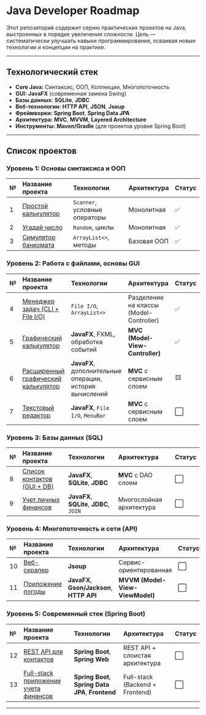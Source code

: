 # Java Developer Roadmap

Этот репозиторий содержит серию практических проектов на Java, выстроенных в порядке увеличения сложности. Цель — систематически улучшать навыки программирования, осваивая новые технологии и концепции на практике.

---

## Технологический стек
*   **Core Java:** Синтаксис, ООП, Коллекции, Многопоточность
*   **GUI:** **JavaFX** (современная замена Swing)
*   **Базы данных:** **SQLite**, **JDBC**
*   **Веб-технологии:** **HTTP API**, **JSON**, **Jsoup**
*   **Фреймворки:** **Spring Boot**, **Spring Data JPA**
*   **Архитектура:** **MVC**, **MVVM**, **Layered Architecture**
*   **Инструменты:** **Maven/Gradle** (для проектов уровня Spring Boot)

---


## Список проектов

### Уровень 1: Основы синтаксиса и ООП
| № | Название проекта                                  | Технологии | Архитектура | Статус |
| :-- |:--------------------------------------------------| :--- | :--- | :--- |
| 1 | [Простой калькулятор](01-Calculator_CmdInterface) | `Scanner`, условные операторы | Монолитная | ✅ |
| 2 | [Угадай число](02-guess-the-number)               | `Random`, циклы | Монолитная | ✅ |
| 3 | [Симулятор банкомата](03-atm-simulator)           | `ArrayList<>`, методы | Базовая ООП | ✅ |

### Уровень 2: Работа с файлами, основы GUI
| № | Название проекта                                              | Технологии                                                | Архитектура                             | Статус |
|:--|:--------------------------------------------------------------|:----------------------------------------------------------|:----------------------------------------|:-------|
| 4 | [Менеджер задач (CLI + File I/O)](04-task-manager-cli)        | `File I/O`, `ArrayList<>`                                 | Разделение на классы (Model-Controller) | ✅      |
| 5 | [Графический калькулятор](05-gui-calculator)                  | **JavaFX**, FXML, обработка событий                       | **MVC (Model-View-Controller)**         | ✅      |
| 6 | [Расширенный графический калькулятор](06-advanced-calculator) | **JavaFX**, дополнительные операции, история вычислений 	 | **MVC** с сервисным слоем               | 🟨     |
| 7 | [Текстовый редактор](06-text-editor)                          | **JavaFX**, `File I/O`, `MenuBar`                         | **MVC** с сервисным слоем               | ⬜️     |

### Уровень 3: Базы данных (SQL)
| № | Название проекта | Технологии | Архитектура | Статус |
|:--| :--- | :--- | :--- | :--- |
| 8 | [Список контактов (GUI + DB)](07-address-book) | **JavaFX**, **SQLite**, **JDBC** | **MVC** с DAO слоем | ⬜️ |
| 9 | [Учет личных финансов](08-personal-finance) | **JavaFX**, **SQLite**, **JDBC**, `JOIN` | Многослойная архитектура | ⬜️ |

### Уровень 4: Многопоточность и сети (API)
| №  | Название проекта | Технологии | Архитектура | Статус |
|:---| :--- | :--- | :--- | :--- |
| 10 | [Веб-скрапер](09-web-scraper) | **Jsoup** | Сервис-ориентированная | ⬜️ |
| 11 | [Приложение погоды](10-weather-app) | **JavaFX**, **Gson/Jackson**, **HTTP API** | **MVVM (Model-View-ViewModel)** | ⬜️ |

### Уровень 5: Современный стек (Spring Boot)
| №  | Название проекта | Технологии | Архитектура | Статус |
|:---| :--- | :--- | :--- | :--- |
| 12 | [REST API для контактов](11-contact-rest-api) | **Spring Boot**, **Spring Web** | REST API + слоистая архитектура | ⬜️ |
| 13 | [Full-stack приложение учета финансов](12-fullstack-finance-app) | **Spring Boot**, **Spring Data JPA**, **Frontend** | Full-stack (Backend + Frontend) | ⬜️ |

---
